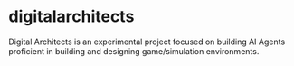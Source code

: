 # digitalarchitects
Digital Architects is an experimental project focused on building AI Agents proficient in building and designing game/simulation environments.
